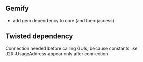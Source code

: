 ## Gemify
* add gem dependency to core (and then jaccess)

## Twisted dependency
Connection needed before calling GUIs, because constants like J2R::UsageAddress appear only after connection
